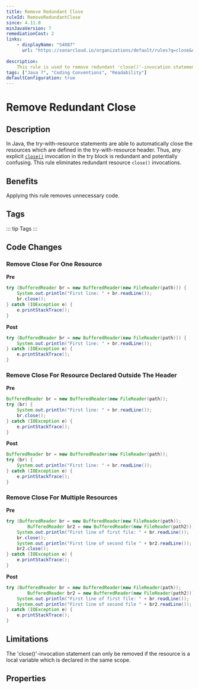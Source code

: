 ```yaml
---
title: Remove Redundant Close
ruleId: RemoveRedundantClose
since: 4.11.0
minJavaVersion: 7
remediationCost: 2
links:
    - displayName: "S4087"
      url: "https://sonarcloud.io/organizations/default/rules?q=close&open=java%3AS4087"
    
description:
    This rule is used to remove redundant 'close()'-invocation statements on resources which are declared in the header of try-with-resource statements.
tags: ["Java 7", "Coding Conventions", "Readability"]
defaultConfiguration: true
---
```


# Remove Redundant Close

## Description
In Java, the try-with-resource statements are able to automatically close the resources which are defined in the try-with-resource header.
Thus, any explicit [`close()`](https://docs.oracle.com/en/java/javase/18/docs/api/java.base/java/lang/AutoCloseable.html#close()) invocation in the try block is redundant and potentially confusing. 
This rule eliminates redundant resource `close()` invocations.

## Benefits

Applying this rule removes unnecessary code.


## Tags

::: tip Tags
<TagLinks />
:::

## Code Changes

### Remove Close For One Resource

__Pre__
```java
try (BufferedReader br = new BufferedReader(new FileReader(path))) {
	System.out.println("First line: " + br.readLine());
	br.close();
} catch (IOException e) {
	e.printStackTrace();
}
```

__Post__
```java
try (BufferedReader br = new BufferedReader(new FileReader(path))) {
	System.out.println("First line: " + br.readLine());
} catch (IOException e) {
	e.printStackTrace();
}
```

### Remove Close For Resource Declared Outside The Header

__Pre__
```java
BufferedReader br = new BufferedReader(new FileReader(path));
try (br) {
	System.out.println("First line: " + br.readLine());
	br.close();
} catch (IOException e) {
	e.printStackTrace();
}
```

__Post__
```java
BufferedReader br = new BufferedReader(new FileReader(path));
try (br) {
	System.out.println("First line: " + br.readLine());
} catch (IOException e) {
	e.printStackTrace();
}
```

### Remove Close For Multiple Resources

__Pre__

```java
try (BufferedReader br = new BufferedReader(new FileReader(path));
		BufferedReader br2 = new BufferedReader(new FileReader(path2))) {
	System.out.println("First line of first file: " + br.readLine());
	br.close();
	System.out.println("First line of second file " + br2.readLine());
	br2.close();
} catch (IOException e) {
	e.printStackTrace();
}
```

__Post__
```java
try (BufferedReader br = new BufferedReader(new FileReader(path));
		BufferedReader br2 = new BufferedReader(new FileReader(path2))) {
	System.out.println("First line of first file: " + br.readLine());
	System.out.println("First line of second file " + br2.readLine());
} catch (IOException e) {
	e.printStackTrace();
}
```

## Limitations

The 'close()'-invocation statement can only be removed if the resource is a local variable which is declared in the same scope.

<VersionNotice />


## Properties

<RuleProperties />
